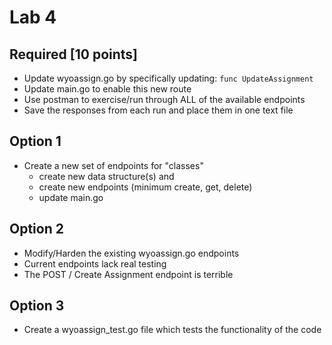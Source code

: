 # Lab 4

## Required [10 points]
- Update wyoassign.go by specifically updating: `func UpdateAssignment`
- Update main.go to enable this new route
- Use postman to exercise/run through ALL of the available endpoints
- Save the responses from each run and place them in one text file


## Option 1
- Create a new set of endpoints for "classes" 
  - create new data structure(s) and 
  - create new endpoints (minimum create, get, delete)
  - update main.go 

## Option 2
- Modify/Harden the existing wyoassign.go endpoints
- Current endpoints lack real testing
- The POST / Create Assignment endpoint is terrible

## Option 3
- Create a wyoassign_test.go file which tests the functionality of the code